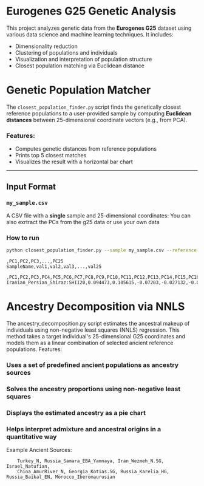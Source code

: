 # Eurogenes G25 Genetic Analysis

This project analyzes genetic data from the **Eurogenes G25** dataset using various data science and machine learning techniques. It includes:

- Dimensionality reduction 
- Clustering of populations and individuals
- Visualization and interpretation of population structure
- Closest population matching via Euclidean distance


# Genetic Population Matcher

The `closest_population_finder.py` script finds the genetically closest reference populations to a user-provided sample by computing **Euclidean distances** between 25-dimensional coordinate vectors (e.g., from PCA).

###  Features:
- Computes genetic distances from reference populations
- Prints top 5 closest matches
- Visualizes the result with a horizontal bar chart

---

##  Input Format

###  `my_sample.csv`
A CSV file with a **single** sample and 25-dimensional coordinates:
You can also exrtract the PCs from the g25 data or use your own data 
### How to run 

```bash
python closest_population_finder.py --sample my_sample.csv --reference Global25_PCA_modern_scaled.csv --top_n 10 --output plot.png

```

```csv
,PC1,PC2,PC3,...,PC25
SampleName,val1,val2,val3,...,val25
```
```Example
,PC1,PC2,PC3,PC4,PC5,PC6,PC7,PC8,PC9,PC10,PC11,PC12,PC13,PC14,PC15,PC16,PC17,PC18,PC19,PC20,PC21,PC22,PC23,PC24,PC25
Iranian_Persian_Shiraz:SHII20,0.094473,0.105615,-0.07203,-0.027132,-0.046162,-0.006136,0.001175,-0.009692,-0.038246,-0.017312,0.00341,-0.004646,0,-0.004679,0.004614,0.013259,-0.010691,0.002534,0.004399,-0.004877,0.008984,-0.001855,-0.002095,-0.005061,0.00479
```
# Ancestry Decomposition via NNLS

The ancestry_decomposition.py script estimates the ancestral makeup of individuals using non-negative least squares (NNLS) regression. This method takes a target individual's 25-dimensional G25 coordinates and models them as a linear combination of selected ancient reference populations.
Features:

  ### Uses a set of predefined ancient populations as ancestry sources

  ### Solves the ancestry proportions using non-negative least squares

  ### Displays the estimated ancestry as a pie chart

  ### Helps interpret admixture and ancestral origins in a quantitative way

Example Ancient Sources:
```
    Turkey_N, Russia_Samara_EBA_Yamnaya, Iran_Wezmeh_N.SG, Israel_Natufian,
    China_AmurRiver_N, Georgia_Kotias.SG, Russia_Karelia_HG, Russia_Baikal_EN, Morocco_Iberomaurusian
```
